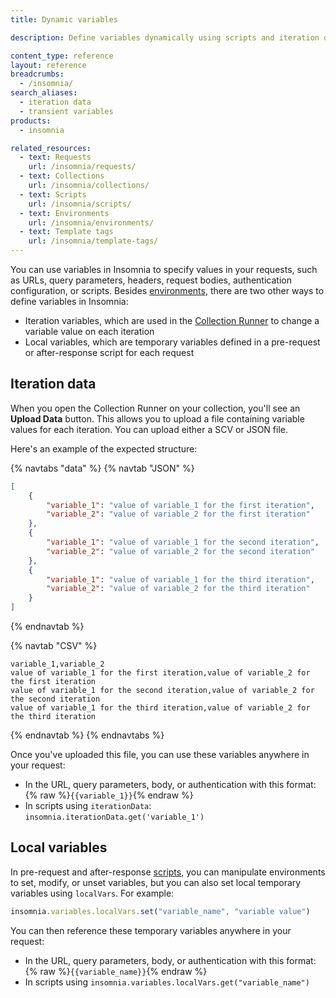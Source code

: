 ```yaml
---
title: Dynamic variables

description: Define variables dynamically using scripts and iteration data.

content_type: reference
layout: reference
breadcrumbs: 
  - /insomnia/
search_aliases:
  - iteration data
  - transient variables
products:
  - insomnia

related_resources:
  - text: Requests
    url: /insomnia/requests/
  - text: Collections
    url: /insomnia/collections/
  - text: Scripts
    url: /insomnia/scripts/
  - text: Environments
    url: /insomnia/environments/
  - text: Template tags
    url: /insomnia/template-tags/
---
```


You can use variables in Insomnia to specify values in your requests, such as URLs, query parameters, headers, request bodies, authentication configuration, or scripts. Besides [environments](/insomnia/environments/), there are two other ways to define variables in Insomnia:
* Iteration variables, which are used in the [Collection Runner](/how-to/use-the-collection-runner/) to change a variable value on each iteration
* Local variables, which are temporary variables defined in a pre-request or after-response script for each request

## Iteration data

When you open the Collection Runner on your collection, you'll see an **Upload Data** button. This allows you to upload a file containing variable values for each iteration. You can upload either a SCV or JSON file. 

Here's an example of the expected structure:

{% navtabs "data" %}
{% navtab "JSON" %}
```json
[
    {
        "variable_1": "value of variable_1 for the first iteration",
        "variable_2": "value of variable_2 for the first iteration"
    },
    {
        "variable_1": "value of variable_1 for the second iteration",
        "variable_2": "value of variable_2 for the second iteration"
    },
    {
        "variable_1": "value of variable_1 for the third iteration",
        "variable_2": "value of variable_2 for the third iteration"
    }
]
```
{% endnavtab %}

{% navtab "CSV" %}
```
variable_1,variable_2
value of variable_1 for the first iteration,value of variable_2 for the first iteration
value of variable_1 for the second iteration,value of variable_2 for the second iteration
value of variable_1 for the third iteration,value of variable_2 for the third iteration
```
{% endnavtab %}
{% endnavtabs %}

Once you've uploaded this file, you can use these variables anywhere in your request:
* In the URL, query parameters, body, or authentication with this format: {% raw %}`{{variable_1}}`{% endraw %}
* In scripts using `iterationData`: `insomnia.iterationData.get('variable_1')`

## Local variables

In pre-request and after-response [scripts](/insomnia/scripts/), you can manipulate environments to set, modify, or unset variables, but you can also set local temporary variables using `localVars`. For example:

```js
insomnia.variables.localVars.set("variable_name", "variable value")
```

You can then reference these temporary variables anywhere in your request:
* In the URL, query parameters, body, or authentication with this format: {% raw %}`{{variable_name}}`{% endraw %}
* In scripts using `insomnia.variables.localVars.get("variable_name")`

